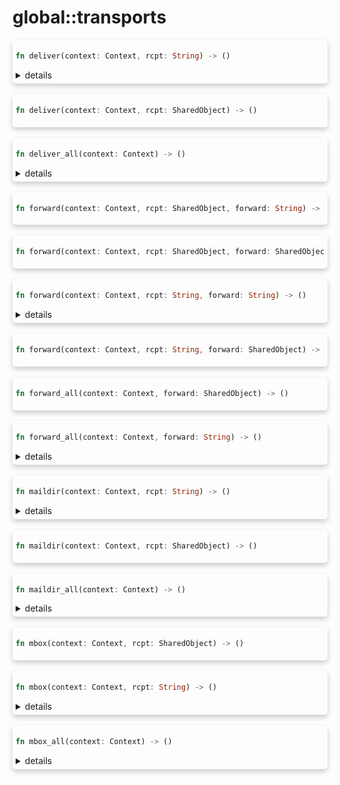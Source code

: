 # global::transports



<div markdown="span" style='box-shadow: 0 4px 8px 0 rgba(0,0,0,0.2); padding: 5px; border-radius: 5px;'>

```rust
fn deliver(context: Context, rcpt: String) -> ()
```

<details>
<summary markdown="span"> details </summary>

Set the delivery method to [`Transfer::Deliver`] for a single recipient.

# Examples

```
  rcpt: [
    action "deliver (str/str)" || {
      add_rcpt_envelop("my.address@foo.com");
      deliver("my.address@foo.com");
    },
    action "deliver (obj/str)" || {
      let rcpt = address("my.address@bar.com");
      add_rcpt_envelop(rcpt);
      deliver(rcpt);
    },
    action "deliver (str/obj)" || {
      let target = ip6("::1");
      add_rcpt_envelop("my.address@baz.com");
      deliver("my.address@baz.com");
    },
    action "deliver (obj/obj)" || {
      let rcpt = address("my.address@boz.com");
      add_rcpt_envelop(rcpt);
      deliver(rcpt);
    },
  ],
}

```
</details>

</div>
</br>


<div markdown="span" style='box-shadow: 0 4px 8px 0 rgba(0,0,0,0.2); padding: 5px; border-radius: 5px;'>

```rust
fn deliver(context: Context, rcpt: SharedObject) -> ()
```

</div>
</br>


<div markdown="span" style='box-shadow: 0 4px 8px 0 rgba(0,0,0,0.2); padding: 5px; border-radius: 5px;'>

```rust
fn deliver_all(context: Context) -> ()
```

<details>
<summary markdown="span"> details </summary>

Set the delivery method to [`Transfer::Deliver`] for all recipients.

# Examples

```
  rcpt: [
    action "deliver_all" || {
      add_rcpt_envelop("my.address@foo.com");
      add_rcpt_envelop("my.address@bar.com");
      deliver_all();
    },
  ],
}

```
</details>

</div>
</br>


<div markdown="span" style='box-shadow: 0 4px 8px 0 rgba(0,0,0,0.2); padding: 5px; border-radius: 5px;'>

```rust
fn forward(context: Context, rcpt: SharedObject, forward: String) -> ()
```

</div>
</br>


<div markdown="span" style='box-shadow: 0 4px 8px 0 rgba(0,0,0,0.2); padding: 5px; border-radius: 5px;'>

```rust
fn forward(context: Context, rcpt: SharedObject, forward: SharedObject) -> ()
```

</div>
</br>


<div markdown="span" style='box-shadow: 0 4px 8px 0 rgba(0,0,0,0.2); padding: 5px; border-radius: 5px;'>

```rust
fn forward(context: Context, rcpt: String, forward: String) -> ()
```

<details>
<summary markdown="span"> details </summary>

Set the delivery method to [`Transfer::Forward`] for a single recipient.

# Examples

```
  rcpt: [
    action "forward (str/str)" || {
      add_rcpt_envelop("my.address@foo.com");
      forward("my.address@foo.com", "127.0.0.1");
    },
    action "forward (obj/str)" || {
      let rcpt = address("my.address@bar.com");
      add_rcpt_envelop(rcpt);
      forward(rcpt, "127.0.0.2");
    },
    action "forward (str/obj)" || {
      let target = ip6("::1");
      add_rcpt_envelop("my.address@baz.com");
      forward("my.address@baz.com", target);
    },
    action "forward (obj/obj)" || {
      let rcpt = address("my.address@boz.com");
      add_rcpt_envelop(rcpt);
      forward(rcpt, ip4("127.0.0.4"));
    },
  ],
}

```
</details>

</div>
</br>


<div markdown="span" style='box-shadow: 0 4px 8px 0 rgba(0,0,0,0.2); padding: 5px; border-radius: 5px;'>

```rust
fn forward(context: Context, rcpt: String, forward: SharedObject) -> ()
```

</div>
</br>


<div markdown="span" style='box-shadow: 0 4px 8px 0 rgba(0,0,0,0.2); padding: 5px; border-radius: 5px;'>

```rust
fn forward_all(context: Context, forward: SharedObject) -> ()
```

</div>
</br>


<div markdown="span" style='box-shadow: 0 4px 8px 0 rgba(0,0,0,0.2); padding: 5px; border-radius: 5px;'>

```rust
fn forward_all(context: Context, forward: String) -> ()
```

<details>
<summary markdown="span"> details </summary>

Set the delivery method to [`Transfer::Forward`] for all recipients.

# Examples

```
  rcpt: [
    action "forward_all" || {
      add_rcpt_envelop("my.address@foo.com");
      add_rcpt_envelop("my.address@bar.com");
      forward_all("127.0.0.1");
    },
    action "forward_all (obj)" || {
      add_rcpt_envelop("my.address@foo2.com");
      add_rcpt_envelop("my.address@bar2.com");
      forward_all(ip4("127.0.0.1"));
    },
  ],
}

```
</details>

</div>
</br>


<div markdown="span" style='box-shadow: 0 4px 8px 0 rgba(0,0,0,0.2); padding: 5px; border-radius: 5px;'>

```rust
fn maildir(context: Context, rcpt: String) -> ()
```

<details>
<summary markdown="span"> details </summary>

Set the delivery method to [`Transfer::Maildir`] for a single recipient.

# Examples

```
  rcpt: [
    action "setup maildir" || {
        const doe = address("doe@example.com");
        add_rcpt_envelop(doe);
        add_rcpt_envelop("a@example.com");
        maildir(doe);
        maildir("a@example.com");
    },
  ],
}

```
</details>

</div>
</br>


<div markdown="span" style='box-shadow: 0 4px 8px 0 rgba(0,0,0,0.2); padding: 5px; border-radius: 5px;'>

```rust
fn maildir(context: Context, rcpt: SharedObject) -> ()
```

</div>
</br>


<div markdown="span" style='box-shadow: 0 4px 8px 0 rgba(0,0,0,0.2); padding: 5px; border-radius: 5px;'>

```rust
fn maildir_all(context: Context) -> ()
```

<details>
<summary markdown="span"> details </summary>

Set the delivery method to [`Transfer::Maildir`] for all recipients.

# Examples

```
  rcpt: [
    action "setup maildir" || {
        const doe = address("doe@example.com");
        add_rcpt_envelop(doe);
        add_rcpt_envelop("a@example.com");
        maildir_all();
    },
  ],
}

```
</details>

</div>
</br>


<div markdown="span" style='box-shadow: 0 4px 8px 0 rgba(0,0,0,0.2); padding: 5px; border-radius: 5px;'>

```rust
fn mbox(context: Context, rcpt: SharedObject) -> ()
```

</div>
</br>


<div markdown="span" style='box-shadow: 0 4px 8px 0 rgba(0,0,0,0.2); padding: 5px; border-radius: 5px;'>

```rust
fn mbox(context: Context, rcpt: String) -> ()
```

<details>
<summary markdown="span"> details </summary>

Set the delivery method to [`Transfer::Mbox`] for a single recipient.

# Examples

```
  rcpt: [
    action "setup mbox" || {
        const doe = address("doe@example.com");
        add_rcpt_envelop(doe);
        add_rcpt_envelop("a@example.com");
        mbox(doe);
        mbox("a@example.com");
    },
  ],
}

```
</details>

</div>
</br>


<div markdown="span" style='box-shadow: 0 4px 8px 0 rgba(0,0,0,0.2); padding: 5px; border-radius: 5px;'>

```rust
fn mbox_all(context: Context) -> ()
```

<details>
<summary markdown="span"> details </summary>

Set the delivery method to [`Transfer::Mbox`] for all recipients.

# Examples

```
  rcpt: [
    action "setup mbox" || {
        const doe = address("doe@example.com");
        add_rcpt_envelop(doe);
        add_rcpt_envelop("a@example.com");
        mbox_all();
    },
  ],
}

```
</details>

</div>
</br>

